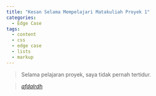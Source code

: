 ```yaml
---
title: "Kesan Selama Mempelajari Matakuliah Proyek 1"
categories:
  - Edge Case
tags:
  - content
  - css
  - edge case
  - lists
  - markup
---
```


> Selama pelajaran proyek, saya tidak pernah tertidur.
  
> <cite><a href="http://www.instgram.com/afdalrdh">afdalrdh</a></cite>
